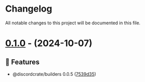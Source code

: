 # Changelog

All notable changes to this project will be documented in this file.

# [0.1.0](https://github.com/discordcrate/builders/tree/v0.1.0) - (2024-10-07)

## 🚀 Features

- @discordcrate/builders 0.0.5 ([7539d35](https://github.com/discordcrate/builders/commit/7539d353c4f3ed5e23d3d417c3b2d38a8430bb34))

